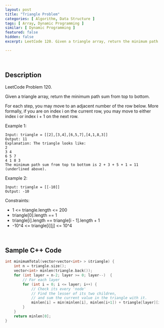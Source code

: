 ```yaml
---
layout: post
title: "Triangle Problem"
categories: [ Algorithm, Data Structure ]
tags: [ Array, Dynamic Programming ]
similar: [ Dynamic Programming ]
featured: false
hidden: false
excerpt: LeetCode 120. Given a triangle array, return the minimum path sum from top to bottom.

---
```


<br />

## Description

LeetCode Problem 120.

Given a triangle array, return the minimum path sum from top to bottom.

For each step, you may move to an adjacent number of the row below. More formally, if you are on index i on the current row, you may move to either index i or index i + 1 on the next row.

Example 1:
```
Input: triangle = [[2],[3,4],[6,5,7],[4,1,8,3]]
Output: 11
Explanation: The triangle looks like:
2
3 4
6 5 7
4 1 8 3
The minimum path sum from top to bottom is 2 + 3 + 5 + 1 = 11 (underlined above).
```

Example 2:
```
Input: triangle = [[-10]]
Output: -10
```

Constraints:
* 1 <= triangle.length <= 200
* triangle[0].length == 1
* triangle[i].length == triangle[i - 1].length + 1
* -10^4 <= triangle[i][j] <= 10^4

<br />

## Sample C++ Code


```c
int minimumTotal(vector<vector<int> > &triangle) {
    int n = triangle.size();
    vector<int> minlen(triangle.back());
    for (int layer = n-2; layer >= 0; layer--)  {
    	// For each layer
        for (int i = 0; i <= layer; i++) {
            // Check its every 'node'
            // Find the lesser of its two children, 
            // and sum the current value in the triangle with it.
            minlen[i] = min(minlen[i], minlen[i+1]) + triangle[layer][i]; 
        }
    }
    return minlen[0];
}
```


